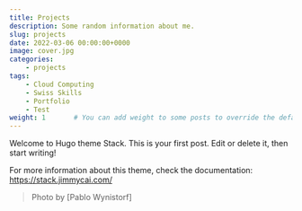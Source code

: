 ```yaml
---
title: Projects
description: Some random information about me.
slug: projects
date: 2022-03-06 00:00:00+0000
image: cover.jpg
categories:
    - projects
tags:
    - Cloud Computing
    - Swiss Skills
    - Portfolio
    - Test
weight: 1       # You can add weight to some posts to override the default sorting (date descending)
---
```


Welcome to Hugo theme Stack. This is your first post. Edit or delete it, then start writing!

For more information about this theme, check the documentation: https://stack.jimmycai.com/


> Photo by [Pablo Wynistorf]